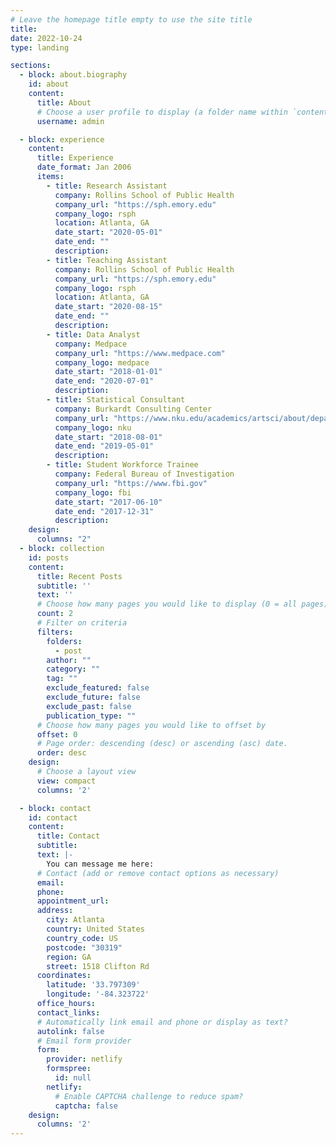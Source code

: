 ```yaml
---
# Leave the homepage title empty to use the site title
title:
date: 2022-10-24
type: landing

sections:
  - block: about.biography
    id: about
    content:
      title: About
      # Choose a user profile to display (a folder name within `content/authors/`)
      username: admin

  - block: experience
    content:
      title: Experience
      date_format: Jan 2006
      items:
        - title: Research Assistant
          company: Rollins School of Public Health
          company_url: "https://sph.emory.edu"
          company_logo: rsph
          location: Atlanta, GA
          date_start: "2020-05-01"
          date_end: ""
          description:
        - title: Teaching Assistant
          company: Rollins School of Public Health
          company_url: "https://sph.emory.edu"
          company_logo: rsph
          location: Atlanta, GA
          date_start: "2020-08-15"
          date_end: ""
          description:
        - title: Data Analyst
          company: Medpace
          company_url: "https://www.medpace.com"
          company_logo: medpace
          date_start: "2018-01-01"
          date_end: "2020-07-01"
          description: 
        - title: Statistical Consultant
          company: Burkardt Consulting Center
          company_url: "https://www.nku.edu/academics/artsci/about/departments/math/about/centers/bcc.html"
          company_logo: nku
          date_start: "2018-08-01"
          date_end: "2019-05-01"
          description: 
        - title: Student Workforce Trainee
          company: Federal Bureau of Investigation
          company_url: "https://www.fbi.gov"
          company_logo: fbi
          date_start: "2017-06-10"
          date_end: "2017-12-31"
          description: 
    design:
      columns: "2"
  - block: collection
    id: posts
    content:
      title: Recent Posts
      subtitle: ''
      text: ''
      # Choose how many pages you would like to display (0 = all pages)
      count: 2
      # Filter on criteria
      filters:
        folders:
          - post
        author: ""
        category: ""
        tag: ""
        exclude_featured: false
        exclude_future: false
        exclude_past: false
        publication_type: ""
      # Choose how many pages you would like to offset by
      offset: 0
      # Page order: descending (desc) or ascending (asc) date.
      order: desc
    design:
      # Choose a layout view
      view: compact
      columns: '2'

  - block: contact
    id: contact
    content:
      title: Contact
      subtitle:
      text: |-
        You can message me here:
      # Contact (add or remove contact options as necessary)
      email:
      phone: 
      appointment_url: 
      address:
        city: Atlanta
        country: United States
        country_code: US
        postcode: "30319"
        region: GA
        street: 1518 Clifton Rd
      coordinates:
        latitude: '33.797309'
        longitude: '-84.323722'
      office_hours:
      contact_links:
      # Automatically link email and phone or display as text?
      autolink: false
      # Email form provider
      form:
        provider: netlify
        formspree:
          id: null
        netlify:
          # Enable CAPTCHA challenge to reduce spam?
          captcha: false
    design:
      columns: '2'
---
```


<!--
  - block: features
    content:
      title: Skills
      items:
        - name: R
          description: 90%
          icon: r-project
          icon_pack: fab
        - name: Statistics
          description: 100%
          icon: chart-line
          icon_pack: fas
        - name: Photography
          description: 10%
          icon: camera-retro
          icon_pack: fas
          
  - block: accomplishments
    content:
      # Note: `&shy;` is used to add a 'soft' hyphen in a long heading.
      title: 'Accomplish&shy;ments'
      subtitle:
      # Date format: https://wowchemy.com/docs/customization/#date-format
      date_format: Jan 2006
      # Accomplishments.
      #   Add/remove as many `item` blocks below as you like.
      #   `title`, `organization`, and `date_start` are the required parameters.
      #   Leave other parameters empty if not required.
      #   Begin multi-line descriptions with YAML's `|2-` multi-line prefix.
      items:
        - certificate_url: https://www.coursera.org
          date_end: ''
          date_start: '2021-01-25'
          description: ''
          organization: Coursera
          organization_url: https://www.coursera.org
          title: Neural Networks and Deep Learning
          url: ''
        - certificate_url: https://www.edx.org
          date_end: ''
          date_start: '2021-01-01'
          description: Formulated informed blockchain models, hypotheses, and use cases.
          organization: edX
          organization_url: https://www.edx.org
          title: Blockchain Fundamentals
          url: https://www.edx.org/professional-certificate/uc-berkeleyx-blockchain-fundamentals
        - certificate_url: https://www.datacamp.com
          date_end: '2020-12-21'
          date_start: '2020-07-01'
          description: ''
          organization: DataCamp
          organization_url: https://www.datacamp.com
          title: 'Object-Oriented Programming in R'
          url: ''
    design:
      columns: '2'
      
        - block: portfolio
    id: projects
    content:
      title: Projects
      filters:
        folders:
          - project
      # Default filter index (e.g. 0 corresponds to the first `filter_button` instance below).
      default_button_index: 0
      # Filter toolbar (optional).
      # Add or remove as many filters (`filter_button` instances) as you like.
      # To show all items, set `tag` to "*".
      # To filter by a specific tag, set `tag` to an existing tag name.
      # To remove the toolbar, delete the entire `filter_button` block.
      buttons:
        - name: All
          tag: '*'
        - name: Deep Learning
          tag: Deep Learning
        - name: Other
          tag: Demo
    design:
      # Choose how many columns the section has. Valid values: '1' or '2'.
      columns: '1'
      view: showcase
      # For Showcase view, flip alternate rows?
      flip_alt_rows: false
  - block: markdown
    content:
      title: Gallery
      subtitle: ''
      text: |-
        {{< gallery album="demo" >}}
    design:
      columns: '1'
  - block: collection
    id: featured
    content:
      title: Featured Publications
      filters:
        folders:
          - publication
        featured_only: true
    design:
      columns: '2'
      view: card
  - block: collection
    content:
      title: Recent Publications
      text: |-
        {{% callout note %}}
        Quickly discover relevant content by [filtering publications](./publication/).
        {{% /callout %}}
      filters:
        folders:
          - publication
        exclude_featured: true
    design:
      columns: '2'
      view: citation
  - block: collection
    id: talks
    content:
      title: Recent & Upcoming Talks
      filters:
        folders:
          - event
    design:
      columns: '2'
      view: compact
  - block: tag_cloud
    content:
      title: Popular Topics
    design:
      columns: '2'
-->
